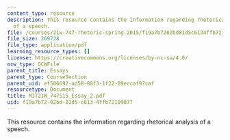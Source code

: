 ```yaml
---
content_type: resource
description: This resource contains the information regarding rhetorical analysis
  of a speech.
file: /courses/21w-747-rhetoric-spring-2015/f19a7b7202bd81d5c6134ffb72109077_MIT21W_747S15_Essay_2.pdf
file_size: 269728
file_type: application/pdf
learning_resource_types: []
license: https://creativecommons.org/licenses/by-nc-sa/4.0/
ocw_type: OCWFile
parent_title: Essays
parent_type: CourseSection
parent_uid: ef506692-ad58-88f3-1f22-09eccaf97caf
resourcetype: Document
title: MIT21W_747S15_Essay_2.pdf
uid: f19a7b72-02bd-81d5-c613-4ffb72109077
---
```

This resource contains the information regarding rhetorical analysis of a speech.